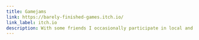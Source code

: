 ```yaml
---
title: Gamejams
link: https://barely-finished-games.itch.io/
link_label: itch.io
description: With some friends I occasionally participate in local and global game jams. We call our team barely finished games and have already developed several games.
---
```

